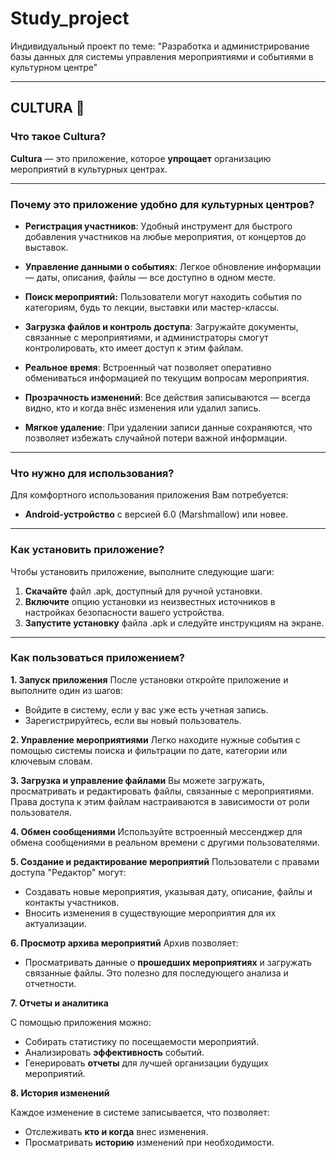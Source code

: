 # Study_project
 Индивидуальный проект по теме: "Разработка и администрирование базы данных для системы управления мероприятиями и событиями в культурном центре"
 ___

 ## CULTURA :ticket:
 ### **Что такое Cultura?**

**Cultura** — это приложение, которое **упрощает** организацию мероприятий в культурных центрах. 
___

### **Почему это приложение удобно для культурных центров?**

* **Регистрация участников**:
Удобный инструмент для быстрого добавления участников на любые мероприятия, от концертов до выставок.

* **Управление данными о событиях**:
Легкое обновление информации — даты, описания, файлы — все доступно в одном месте.

* **Поиск мероприятий:** Пользователи могут находить события по категориям, будь то лекции, выставки или мастер-классы.

* **Загрузка файлов и контроль доступа**: Загружайте документы, связанные с мероприятиями, и администраторы смогут контролировать, кто имеет доступ к этим файлам.

* **Реальное время**: Встроенный чат позволяет оперативно обмениваться информацией по текущим вопросам мероприятия.

* **Прозрачность изменений**: Все действия записываются — всегда видно, кто и когда внёс изменения или удалил запись.

* **Мягкое удаление**: При удалении записи данные сохраняются, что позволяет избежать случайной потери важной информации.

____

### **Что нужно для использования?**

Для комфортного использования приложения Вам потребуется:
* **Android-устройство** с версией 6.0 (Marshmallow) или новее.
___

### **Как установить приложение?**
Чтобы установить приложение, выполните следующие шаги:

1. **Скачайте** файл .apk, доступный для ручной установки.
2. **Включите** опцию установки из неизвестных источников в настройках безопасности вашего устройства.
3. **Запустите установку** файла .apk и следуйте инструкциям на экране.
___ 

### **Как пользоваться приложением?**

**1. Запуск приложения**
После установки откройте приложение и выполните один из шагов:

* Войдите в систему, если у вас уже есть учетная запись.
* Зарегистрируйтесь, если вы новый пользователь.

**2. Управление мероприятиями**
Легко находите нужные события с помощью системы поиска и фильтрации по дате, категории или ключевым словам.

**3. Загрузка и управление файлами**
Вы можете загружать, просматривать и редактировать файлы, связанные с мероприятиями. Права доступа к этим файлам настраиваются в зависимости от роли пользователя.

**4. Обмен сообщениями**
Используйте встроенный мессенджер для обмена сообщениями в реальном времени с другими пользователями.

**5. Создание и редактирование мероприятий**
Пользователи с правами доступа "Редактор" могут:

* Создавать новые мероприятия, указывая дату, описание, файлы и контакты участников.
* Вносить изменения в существующие мероприятия для их актуализации.

**6. Просмотр архива мероприятий**
Архив позволяет:

* Просматривать данные о **прошедших мероприятиях** и загружать связанные файлы. Это полезно для последующего анализа и отчетности.

**7. Отчеты и аналитика**

С помощью приложения можно:

* Собирать статистику по посещаемости мероприятий.
* Анализировать **эффективность** событий.
* Генерировать **отчеты** для лучшей организации будущих мероприятий.

**8. История изменений**

Каждое изменение в системе записывается, что позволяет:

* Отслеживать **кто и когда** внес изменения.
* Просматривать **историю** изменений при необходимости.